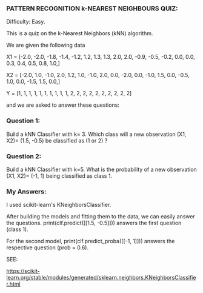 ### PATTERN RECOGNITION k-NEAREST NEIGHBOURS QUIZ:
Difficulty: Easy.

This is a quiz on the k-Nearest Neighbors (kNN) algorithm.

We are given the following data 

X1 = [-2.0, -2.0, -1.8, -1.4, -1.2, 1.2, 1.3, 1.3, 2.0, 2.0, -0.9, -0.5, -0.2, 0.0, 0.0, 0.3, 0.4, 0.5, 0.8, 1.0,]

X2 = [-2.0, 1.0, -1.0, 2.0, 1.2, 1.0, -1.0, 2.0, 0.0, -2.0, 0.0, -1.0, 1.5, 0.0, -0.5, 1.0, 0.0, -1.5, 1.5, 0.0,]

Y = [1, 1, 1, 1, 1, 1, 1, 1, 1, 1, 2, 2, 2, 2, 2, 2, 2, 2, 2, 2]

and we are asked to answer these questions:

### Question 1:
Build a kNN Classifier with k= 3. Which class will a new observation (X1, X2)= (1.5, -0.5) be classified as (1 or 2) ?

### Question 2: 
Build a kNN Classifier with k=5. What is the probability of a new observation (X1, X2)= (-1, 1) being classified as class 1. 

### My Answers: 

I used scikit-learn's KNeighborsClassifier.

After building the models and fitting them to the data, we can easily answer the questions. 
print(clf.predict([[1.5, -0.5]])) answers the first question (class 1).

For the second model, print(clf.predict_proba([[-1, 1]])) answers the respective question (prob = 0.6).


SEE:

 https://scikit-learn.org/stable/modules/generated/sklearn.neighbors.KNeighborsClassifier.html
